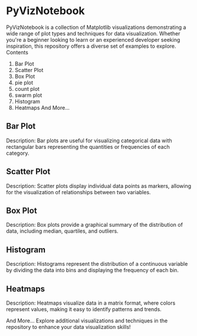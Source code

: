 # PyVizNotebook

PyVizNotebook is a collection of Matplotlib visualizations demonstrating a wide range of plot types and techniques for data visualization. Whether you're a beginner looking to learn or an experienced developer seeking inspiration, this repository offers a diverse set of examples to explore.
Contents
1. Bar Plot
2. Scatter Plot
3. Box Plot
4. pie plot
5. count plot
6. swarm plot
8. Histogram
9. Heatmaps
And More...

## Bar Plot

Description: Bar plots are useful for visualizing categorical data with rectangular bars representing the quantities or frequencies of each category.

## Scatter Plot

Description: Scatter plots display individual data points as markers, allowing for the visualization of relationships between two variables.

## Box Plot

Description: Box plots provide a graphical summary of the distribution of data, including median, quartiles, and outliers.

## Histogram

Description: Histograms represent the distribution of a continuous variable by dividing the data into bins and displaying the frequency of each bin.

## Heatmaps

Description: Heatmaps visualize data in a matrix format, where colors represent values, making it easy to identify patterns and trends.

And More...
Explore additional visualizations and techniques in the repository to enhance your data visualization skills!
